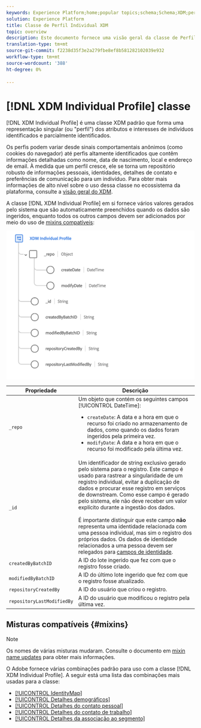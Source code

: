 ```yaml
---
keywords: Experience Platform;home;popular topics;schema;Schema;XDM;perfil individual;campos;schemas;Schemas;identityMap;identity map;Identity map;Schema design;map;Map;união schema;união
solution: Experience Platform
title: Classe de Perfil Individual XDM
topic: overview
description: Este documento fornece uma visão geral da classe de Perfil individual XDM.
translation-type: tm+mt
source-git-commit: f2238d35f3e2a279fbe8ef8b581282102039e932
workflow-type: tm+mt
source-wordcount: '388'
ht-degree: 0%

---
```



# [!DNL XDM Individual Profile] classe

[!DNL XDM Individual Profile] é uma classe XDM padrão que forma uma representação singular (ou &quot;perfil&quot;) dos atributos e interesses de indivíduos identificados e parcialmente identificados.

Os perfis podem variar desde sinais comportamentais anônimos (como cookies do navegador) até perfis altamente identificados que contêm informações detalhadas como nome, data de nascimento, local e endereço de email. À medida que um perfil cresce, ele se torna um repositório robusto de informações pessoais, identidades, detalhes de contato e preferências de comunicação para um indivíduo. Para obter mais informações de alto nível sobre o uso dessa classe no ecossistema da plataforma, consulte a [visão geral do XDM](../home.md#data-behaviors).

A classe [!DNL XDM Individual Profile] em si fornece vários valores gerados pelo sistema que são automaticamente preenchidos quando os dados são ingeridos, enquanto todos os outros campos devem ser adicionados por meio do uso de [mixins compatíveis](#mixins):

![](../images/classes/individual-profile.png)

| Propriedade | Descrição |
| --- | --- |
| `_repo` | Um objeto que contém os seguintes campos [!UICONTROL DateTime]: <ul><li>`createDate`: A data e a hora em que o recurso foi criado no armazenamento de dados, como quando os dados foram ingeridos pela primeira vez.</li><li>`modifyDate`: A data e a hora em que o recurso foi modificado pela última vez.</li></ul> |
| `_id` | Um identificador de string exclusivo gerado pelo sistema para o registro. Este campo é usado para rastrear a singularidade de um registro individual, evitar a duplicação de dados e procurar esse registro em serviços de downstream. Como esse campo é gerado pelo sistema, ele não deve receber um valor explícito durante a ingestão dos dados.<br><br>É importante distinguir que este campo  **não** representa uma identidade relacionada com uma pessoa individual, mas sim o registro dos próprios dados. Os dados de identidade relacionados a uma pessoa devem ser relegados para [campos de identidade](../schema/composition.md#identity). |
| `createdByBatchID` | A ID do lote ingerido que fez com que o registro fosse criado. |
| `modifiedByBatchID` | A ID do último lote ingerido que fez com que o registro fosse atualizado. |
| `repositoryCreatedBy` | A ID do usuário que criou o registro. |
| `repositoryLastModifiedBy` | A ID do usuário que modificou o registro pela última vez. |

## Misturas compatíveis {#mixins}

>[!NOTE]
>
>Os nomes de várias misturas mudaram. Consulte o documento em [mixin name updates](../mixins/name-updates.md) para obter mais informações.

O Adobe fornece várias combinações padrão para uso com a classe [!DNL XDM Individual Profile]. A seguir está uma lista das combinações mais usadas para a classe:

* [[!UICONTROL IdentityMap]](../mixins/profile/identitymap.md)
* [[!UICONTROL Detalhes demográficos]](../mixins/profile/person-details.md)
* [[!UICONTROL Detalhes do contato pessoal]](../mixins/profile/personal-details.md)
* [[!UICONTROL Detalhes do contato de trabalho]](../mixins/profile/work-details.md)
* [[!UICONTROL Detalhes da associação ao segmento]](../mixins/profile/segmentation.md)